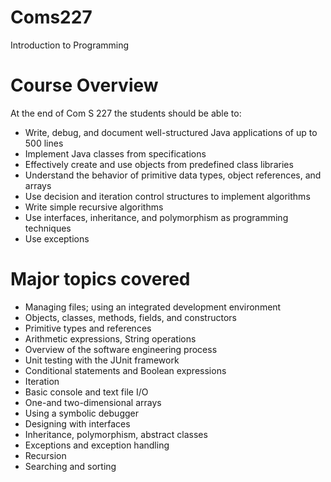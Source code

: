 # Coms227
Introduction to Programming

# Course Overview
At the end of Com S 227 the students should be able to:
* Write, debug, and document well-structured Java applications of up to 500 lines
* Implement Java classes from specifications
* Effectively create and use objects from predefined class libraries
* Understand the behavior of primitive data types, object references, and arrays
* Use decision and iteration control structures to implement algorithms
* Write simple recursive algorithms
* Use interfaces, inheritance, and polymorphism as programming techniques
* Use exceptions

# Major topics covered

* Managing files; using an integrated development environment
* Objects, classes, methods, fields, and constructors
* Primitive types and references
* Arithmetic expressions, String operations
* Overview of the software engineering process
* Unit testing with the JUnit framework
* Conditional statements and Boolean expressions
* Iteration
* Basic console and text file I/O
* One-and two-dimensional arrays
* Using a symbolic debugger
* Designing with interfaces
* Inheritance, polymorphism, abstract classes
* Exceptions and exception handling
* Recursion
* Searching and sorting
